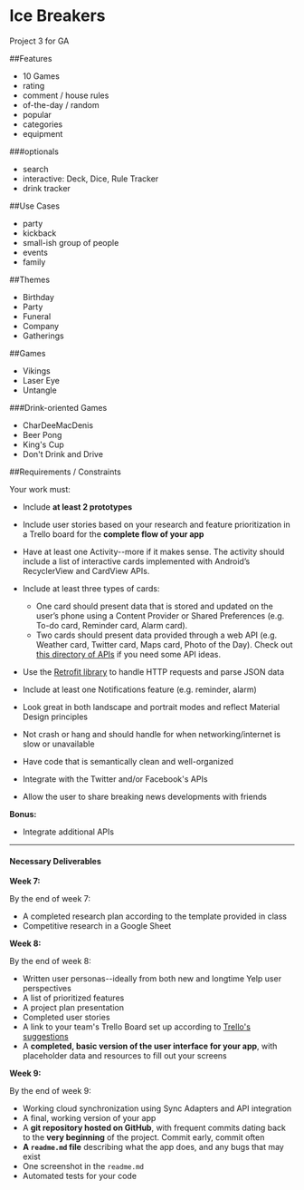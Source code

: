 # Ice Breakers
Project 3 for GA


##Features

- 10 Games 
- rating 
- comment / house rules
- of-the-day / random
- popular
- categories
- equipment

###optionals
- search
- interactive: Deck, Dice, Rule Tracker
- drink tracker

##Use Cases
- party
- kickback
- small-ish group of people
- events
- family

##Themes
- Birthday
- Party
- Funeral
- Company
- Gatherings

##Games
- Vikings
- Laser Eye
- Untangle

###Drink-oriented Games
- CharDeeMacDenis
- Beer Pong
- King's Cup
- Don't Drink and Drive


##Requirements / Constraints

Your work must:

- Include **at least 2 prototypes**
- Include user stories based on your research and feature prioritization in a Trello board for the **complete flow of your app**
- Have at least one Activity--more if it makes sense. The activity should include a list of interactive cards implemented with Android’s RecyclerView and CardView APIs.
- Include at least three types of cards:

  - One card should present data that is stored and updated on the user’s phone using a Content Provider or Shared Preferences (e.g. To-do card, Reminder card, Alarm card).
  - Two cards should present data provided through a web API (e.g. Weather card, Twitter card, Maps card, Photo of the Day). Check out [this directory of APIs](http://www.programmableweb.com/apis/directory) if you need some API ideas.

- Use the [Retrofit library](https://square.github.io/retrofit/) to handle HTTP requests and parse JSON data
- Include at least one Notifications feature (e.g. reminder, alarm)
- Look great in both landscape and portrait modes and reflect Material Design principles
- Not crash or hang and should handle for when networking/internet is slow or unavailable
- Have code that is semantically clean and well-organized
- Integrate with the Twitter and/or Facebook's APIs
- Allow the user to share breaking news developments with friends

**Bonus:**

- Integrate additional APIs


---

#### Necessary Deliverables

**Week 7:**

By the end of week 7:

- A completed research plan according to the template provided in class
- Competitive research in a Google Sheet

**Week 8:**

By the end of week 8:

- Written user personas--ideally from both new and longtime Yelp user perspectives
- A list of prioritized features
- A project plan presentation
- Completed user stories
- A link to your team's Trello Board set up according to [Trello's suggestions](http://buildbettersoftware.com/with-trello/)
- A **completed, basic version of the user interface for your app**, with placeholder data and resources to fill out your screens

**Week 9:**

By the end of week 9:

- Working cloud synchronization using Sync Adapters and API integration
- A final, working version of your app
- A **git repository hosted on GitHub**, with frequent commits dating back to the **very beginning** of the project. Commit early, commit often
- **A ``readme.md`` file** describing what the app does, and any bugs that may exist
- One screenshot in the ``readme.md``
- Automated tests for your code
